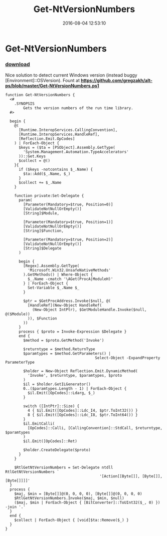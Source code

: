 ﻿---
pid:            6466
parent:         0
children:       
poster:         roger
title:          Get-NtVersionNumbers
date:           2016-08-04 12:53:10
description:    Nice solution to detect current Windows version (instead buggy [Environment]::OSVersion). Fount at **https://github.com/gregzakh/alt-ps/blob/master/Get-NtVersionNumbers.ps1**
format:         posh
---

# Get-NtVersionNumbers

### [download](6466.ps1)  

Nice solution to detect current Windows version (instead buggy [Environment]::OSVersion). Fount at **https://github.com/gregzakh/alt-ps/blob/master/Get-NtVersionNumbers.ps1**

```posh
function Get-NtVersionNumbers {
  <#
    .SYNOPSIS
        Gets the version numbers of the run time library.
  #>
  
  begin {
    @(
      [Runtime.InteropServices.CallingConvention],
      [Runtime.InteropServices.HandleRef],
      [Reflection.Emit.OpCodes]
    ) | ForEach-Object {
      $keys = ($ta = [PSObject].Assembly.GetType(
        'System.Management.Automation.TypeAccelerators'
      ))::Get.Keys
      $collect = @()
    }{
      if ($keys -notcontains $_.Name) {
        $ta::Add($_.Name, $_)
      }
      $collect += $_.Name
    }
    
    function private:Set-Delegate {
      param(
        [Parameter(Mandatory=$true, Position=0)]
        [ValidateNotNullOrEmpty()]
        [String]$Module,
        
        [Parameter(Mandatory=$true, Position=1)]
        [ValidateNotNullOrEmpty()]
        [String]$Function,
        
        [Parameter(Mandatory=$true, Position=2)]
        [ValidateNotNullOrEmpty()]
        [String]$Delegate
      )
      
      begin {
        [Regex].Assembly.GetType(
          'Microsoft.Win32.UnsafeNativeMethods'
        ).GetMethods() | Where-Object {
          $_.Name -cmatch '\AGet(ProcA|ModuleH)'
        } | ForEach-Object {
          Set-Variable $_.Name $_
        }
        
        $ptr = $GetProcAddress.Invoke($null, @(
          [HandleRef](New-Object HandleRef(
            (New-Object IntPtr), $GetModuleHandle.Invoke($null, @($Module))
          )), $Function
        ))
      }
      process { $proto = Invoke-Expression $Delegate }
      end {
        $method = $proto.GetMethod('Invoke')
        
        $returntype = $method.ReturnType
        $paramtypes = $method.GetParameters() |
                                        Select-Object -ExpandProperty ParameterType
        
        $holder = New-Object Reflection.Emit.DynamicMethod(
          'Invoke', $returntype, $paramtypes, $proto
        )
        $il = $holder.GetILGenerator()
        0..($paramtypes.Length - 1) | ForEach-Object {
          $il.Emit([OpCodes]::Ldarg, $_)
        }
        
        switch ([IntPtr]::Size) {
          4 { $il.Emit([OpCodes]::Ldc_I4, $ptr.ToInt32()) }
          8 { $il.Emit([OpCodes]::Ldc_I8, $ptr.ToInt64()) }
        }
        $il.EmitCalli(
          [OpCodes]::Calli, [CallingConvention]::StdCall, $returntype, $paramtypes
        )
        $il.Emit([OpCodes]::Ret)
        
        $holder.CreateDelegate($proto)
      }
    }
    
    $RtlGetNtVersionNumbers = Set-Delegate ntdll RtlGetNtVersionNumbers `
                                          '[Action[[Byte[]], [Byte[]], [Byte[]]]]'
  }
  process {
    $maj, $min = [Byte[]]@(0, 0, 0, 0), [Byte[]]@(0, 0, 0, 0)
    $RtlGetNtVersionNumbers.Invoke($maj, $min, $null)
    ($maj, $min | ForEach-Object { [BitConverter]::ToUInt32($_, 0) }) -join '.'
  }
  end {
    $collect | ForEach-Object { [void]$ta::Remove($_) }
  }
}
```
